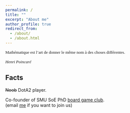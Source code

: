 ```yaml
---
permalink: /
title: ""
excerpt: "About me"
author_profile: true
redirect_from: 
  - /about/
  - /about.html
---
```

 <span style="font-family:cursive; font-style: normal;  font-size: 13">Mathématique est l’art de donner le même nom à des choses différentes. </span>

 <span style="font-family:cursive; font-style: normal; font-size: 13"><cite>Henri Poincaré</cite> </span> 


## Facts

<!-- Tech products lover. 

Certified Apple Teacher (in iPad, Mac, and Swift programming).

<img src="{{site.url}}/images/AppleTeacher_black.png" width="120px" /><img src="{{site.url}}/images/AppleTeacherSwiftPlaygrounds_black.png" width="120px" />

Expert in kindergarten level mathematics. -->

~~Noob~~ DotA2 player.   

Co-founder of SMU SoE PhD [board game club](https://lqyjasonlee.github.io/boardgame/).  
(email [me](mailto:qyli.2019@phdecons.smu.edu.sg) if you want to join us)  

<!-- Social Vegan, I avoid meet. -->

